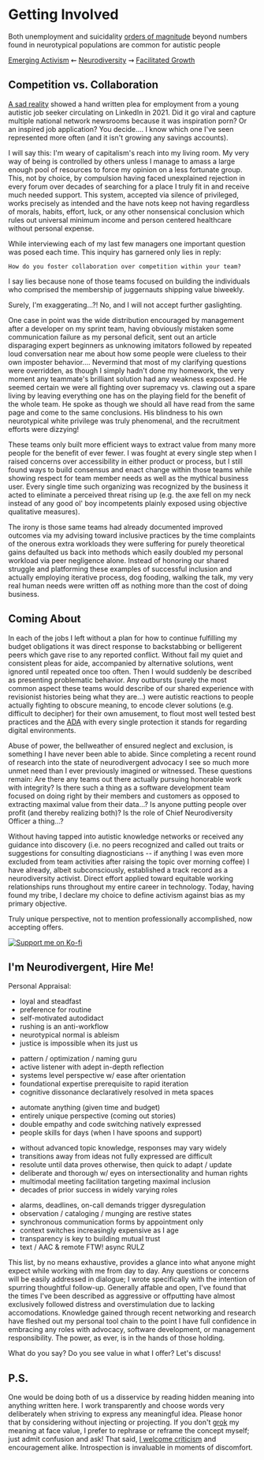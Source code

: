 
Getting Involved
================

Both unemployment and suicidality [orders of magnitude](./glossary.md#magnitude)
beyond numbers found in neurotypical populations are common for autistic people


[Emerging Activism](./activism.md 'Previous')
⇜
[Neurodiversity](./README.md 'Main')
⇝
[Facilitated Growth](./vision.md 'Next')


Competition vs. Collaboration
-----------------------------

[A sad reality](https://www.kwch.com/2021/03/15/letter-to-employer-posted-on-linkedin-goes-viral/)
showed a hand written plea for employment from a young autistic job seeker
circulating on LinkedIn in 2021.  Did it go viral and capture multiple national
network newsrooms because it was inspiration porn?  Or an inspired job
application?  You decide....  I know which one I've seen represented more often
(and it isn't growing any savings accounts).

I will say this: I'm weary of capitalism's reach into my living room.  My very
way of being is controlled by others unless I manage to amass a large enough
pool of resources to force my opinion on a less fortunate group.  This, not by
choice, by compulsion having faced unexplained rejection in every forum over
decades of searching for a place I truly fit in and receive much needed support.
This system, accepted via silence of privileged, works precisely as intended
and the have nots keep not having regardless of morals, habits, effort, luck,
or any other nonsensical conclusion which rules out universal minimum income
and person centered healthcare without personal expense.

While interviewing each of my last few managers one important question was posed
each time. This inquiry has garnered only lies in reply:

	How do you foster collaboration over competition within your team?

I say lies because none of those teams focused on building the individuals who
comprised the membership of juggernauts shipping value biweekly.

Surely, I'm exaggerating...?!  No, and I will not accept further gaslighting.

One case in point was the wide distribution encouraged by management after a
developer on my sprint team, having obviously mistaken some communication
failure as my personal deficit, sent out an article disparaging expert
beginners as unknowing imitators followed by repeated loud conversation near me
about how some people were clueless to their own imposter behavior....
Nevermind that most of my clarifying questions were overridden, as though I
simply hadn't done my homework, the very moment any teammate's brilliant
solution had any weakness exposed.  He seemed certain we were all fighting over
supremacy vs. clawing out a spare living by leaving everything one has on the
playing field for the benefit of the whole team.  He spoke as though we should
all have read from the same page and come to the same conclusions.  His
blindness to his own neurotypical white privilege was truly phenomenal, and the
recruitment efforts were dizzying!

These teams only built more efficient ways to extract value from many more
people for the benefit of ever fewer.  I was fought at every single step when I
raised concerns over accessibility in either product or process, but I still
found ways to build consensus and enact change within those teams while showing
respect for team member needs as well as the mythical business user.  Every
single time such organizing was recognized by the business it acted to eliminate
a perceived threat rising up (e.g. the axe fell on my neck instead of any good
ol' boy incompetents plainly exposed using objective qualitative measures).

The irony is those same teams had already documented improved outcomes via my
advising toward inclusive practices by the time complaints of the onerous extra
workloads they were suffering for purely theoretical gains defaulted us back
into methods which easily doubled my personal workload via peer negligence
alone.  Instead of honoring our shared struggle and platforming these examples
of successful inclusion and actually employing iterative process, dog fooding,
walking the talk, my very real human needs were written off as nothing more than
the cost of doing business.


Coming About
------------

In each of the jobs I left without a plan for how to continue fulfilling my
budget obligations it was direct response to backstabbing or belligerent peers
which gave rise to any reported conflict.  Without fail my quiet and consistent
pleas for aide, accompanied by alternative solutions, went ignored until
repeated once too often.  Then I would suddenly be described as presenting
problematic behavior.  Any outbursts (surely the most common aspect these teams
would describe of our shared experience with revisionist histories being what
they are...) were autistic reactions to people actually fighting to obscure
meaning, to encode clever solutions (e.g. difficult to decipher) for their own
amusement, to flout most well tested best practices and the
[ADA](https://www.essentialaccessibility.com/blog/ada-guidelines) with every
single protection it stands for regarding digital environments.

Abuse of power, the bellweather of ensured neglect and exclusion, is something
I have never been able to abide.  Since completing a recent round of research
into the state of neurodivergent advocacy I see so much more unmet need than I
ever previously imagined or witnessed.  These questions remain:  Are there any
teams out there actually pursuing honorable work with integrity?  Is there such
a thing as a software development team focused on doing right by their members
and customers as opposed to extracting maximal value from their data...?  Is
anyone putting people over profit (and thereby realizing both)?  Is the role of
Chief Neurodiversity Officer a thing...?

Without having tapped into autistic knowledge networks or received any guidance
into discovery (i.e. no peers recognized and called out traits or suggestions
for consulting diagnosticians -- if anything I was even more excluded from team
activities after raising the topic over morning coffee) I have already, albeit
subconsciously, established a track record as a neurodiversity activist.  Direct
effort applied toward equitable working relationships runs throughout my entire
career in technology.  Today, having found my tribe, I declare my choice to
define activism against bias as my primary objective.

Truly unique perspective, not to mention professionally accomplished, now
accepting offers.

[![Support me on Ko-fi](https://ko-fi.com/img/githubbutton_sm.svg)](https://ko-fi.com/gurumojo 'Buy me a coffee?')


I'm Neurodivergent, Hire Me!
----------------------------

Personal Appraisal:

* loyal and steadfast
* preference for routine
* self-motivated autodidact
* rushing is an anti-workflow
* neurotypical normal is ableism
* justice is impossible when its just us

<div></div>

* pattern / optimization / naming guru
* active listener with adept in-depth reflection
* systems level perspective w/ ease after orientation
* foundational expertise prerequisite to rapid iteration
* cognitive dissonance declaratively resolved in meta spaces

<div></div>

* automate anything (given time and budget)
* entirely unique perspective (coming out stories)
* double empathy and code switching natively expressed
* people skills for days (when I have spoons and support)

<div></div>

* without advanced topic knowledge, responses may vary widely
* transitions away from ideas not fully expressed are difficult
* resolute until data proves otherwise, then quick to adapt / update
* deliberate and thorough w/ eyes on intersectionality and human rights
* multimodal meeting facilitation targeting maximal inclusion
* decades of prior success in widely varying roles

<div></div>

* alarms, deadlines, on-call demands trigger dysregulation
* observation / cataloging / munging are restive states
* synchronous communication forms by appointment only
* context switches increasingly expensive as I age
* transparency is key to building mutual trust
* text / AAC & remote FTW!  async RULZ

This list, by no means exhaustive, provides a glance into what anyone might
expect while working with me from day to day.  Any questions or concerns will
be easily addressed in dialogue;  I wrote specifically with the intention of
spurring thoughtful follow-up.  Generally affable and open, I've found that the
times I've been described as aggressive or offputting have almost exclusively
followed distress and overstimulation due to lacking accomodations.  Knowledge
gained through recent networking and research have fleshed out my personal tool
chain to the point I have full confidence in embracing any roles with advocacy,
software development, or management responsibility.  The power, as ever, is in
the hands of those holding.

What do you say?  Do you see value in what I offer?  Let's discuss!


P.S.
----

One would be doing both of us a disservice by reading hidden meaning into
anything written here.  I work transparently and choose words very deliberately
when striving to express any meaningful idea.  Please honor that by considering
without injecting or projecting.  If you don't [grok](./glossary.md#grok) my
meaning at face value, I prefer to rephrase or reframe the concept myself;  just
admit confusion and ask!  That said, [I welcome criticism](https://github.com/gurumojo/text/issues/new)
and encouragement alike.  Introspection is invaluable in moments of discomfort.

